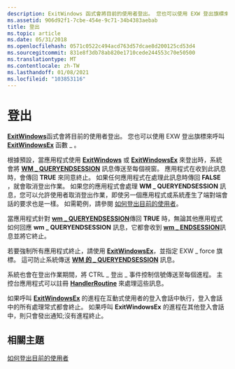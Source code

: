 ```yaml
---
description: ExitWindows 函式會將目前的使用者登出。 您也可以使用 EXW 登出旗標來呼叫 ExitWindowsEx 函數 \_ 。
ms.assetid: 906d92f1-7cbe-454e-9c71-34b4383aebab
title: 登出
ms.topic: article
ms.date: 05/31/2018
ms.openlocfilehash: 0571c0522c494acd763d57dcae8d200125cd53d4
ms.sourcegitcommit: 831e8f3db78ab820e1710cede244553c70e50500
ms.translationtype: MT
ms.contentlocale: zh-TW
ms.lasthandoff: 01/08/2021
ms.locfileid: "103853116"
---
```

# <a name="logging-off"></a>登出

[**ExitWindows**](/windows/desktop/api/Winuser/nf-winuser-exitwindows)函式會將目前的使用者登出。 您也可以使用 EXW 登出旗標來呼叫 [**ExitWindowsEx**](/windows/desktop/api/Winuser/nf-winuser-exitwindowsex) 函數 \_ 。

根據預設，當應用程式使用 [**ExitWindows**](/windows/desktop/api/Winuser/nf-winuser-exitwindows) 或 [**ExitWindowsEx**](/windows/desktop/api/Winuser/nf-winuser-exitwindowsex) 來登出時，系統會將 [**WM \_ QUERYENDSESSION**](wm-queryendsession.md) 訊息傳送至每個視窗。 應用程式在收到此訊息時，會傳回 **TRUE** 來同意終止。 如果任何應用程式在處理此訊息時傳回 **FALSE** ，就會取消登出作業。 如果您的應用程式會處理 **WM \_ QUERYENDSESSION** 訊息，您可以允許使用者取消登出作業，即使另一個應用程式或系統產生了端對端會話的要求也是一樣。 如需範例，請參閱 [如何登出目前的使用者](how-to-log-off-the-current-user.md)。

當應用程式針對 [**wm \_ QUERYENDSESSION**](wm-queryendsession.md)傳回 **TRUE** 時，無論其他應用程式如何回應 **wm \_ QUERYENDSESSION** 訊息，它都會收到 [**wm \_ ENDSESSION**](wm-endsession.md)訊息並將它終止。

若要強制所有應用程式終止，請使用 [**ExitWindowsEx**](/windows/desktop/api/Winuser/nf-winuser-exitwindowsex)，並指定 EXW \_ force 旗標。 這可防止系統傳送 [**WM 的 \_ QUERYENDSESSION**](wm-queryendsession.md) 訊息。

系統也會在登出作業期間，將 CTRL \_ 登出 \_ 事件控制信號傳送至每個進程。 主控台應用程式可以註冊 [**HandlerRoutine**](/windows/console/handlerroutine) 來處理這些訊息。

如果呼叫 [**ExitWindowsEx**](/windows/desktop/api/Winuser/nf-winuser-exitwindowsex) 的進程在互動式使用者的登入會話中執行，登入會話中的所有處理常式都會終止。 如果呼叫 **ExitWindowsEx** 的進程在其他登入會話中，則只會發出通知;沒有進程終止。

## <a name="related-topics"></a>相關主題

<dl> <dt>

[如何登出目前的使用者](how-to-log-off-the-current-user.md)
</dt> </dl>

 

 
